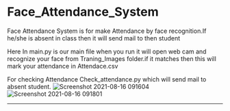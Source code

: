 
# Face_Attendance_System


Face Attendance System is for make Attendance by face recognition.If he/she is absent in class then it will send mail to then student

Here In main.py is our main file when you run it will open web cam and recognize your face from Traning_Images folder.if it matches then this will mark your attendance in Attendace.csv

For checking Attendance  Check_attendance.py which will send mail to absent student.
![Screenshot 2021-08-16 091604](https://user-images.githubusercontent.com/32328604/129510096-d4c5859e-a70f-492a-816c-569e06f0bb16.png)
![Screenshot 2021-08-16 091801](https://user-images.githubusercontent.com/32328604/129510134-3cd622c3-5820-484e-9799-37aeb8345d0f.png)

<hr>
